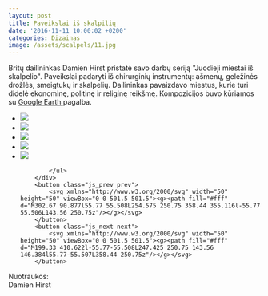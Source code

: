 ```yaml
---
layout: post
title: Paveikslai iš skalpilių
date: '2016-11-11 10:00:02 +0200'
categories: Dizainas
image: /assets/scalpels/11.jpg
---
```


<p class="italic bolder">
Britų dailininkas Damien Hirst pristatė savo darbų seriją "Juodieji miestai iš skalpelio". Paveikslai padaryti iš chirurginių instrumentų: ašmenų, geležinės drožlės, smeigtukų ir skalpelių. Dailininkas pavaizdavo miestus, kurie turi didelė ekonominę, politinę ir religinę reikšmę. Kompozicijos buvo kūriamos su <a href="https://www.google.com/earth/Google" target="_blank">Google Earth </a> pagalba.
</p>

<div class="slider js_slider simple">
        <div class="frame js_frame">
            <ul class="slides js_slides">
                <li class="js_slide"> <img src="{{ site.url }}/assets/scalpels/11.jpg" /></li>
                <li class="js_slide"> <img src="{{ site.url }}/assets/scalpels/21.jpg" /></li>
                <li class="js_slide"> <img src="{{ site.url }}/assets/scalpels/31.jpg" /></li>
                <li class="js_slide"> <img src="{{ site.url }}/assets/scalpels/41.jpg" /></li>
                <li class="js_slide"> <img src="{{ site.url }}/assets/scalpels/51.jpg" /></li>

            </ul>
        </div>
        <button class="js_prev prev">
            <svg xmlns="http://www.w3.org/2000/svg" width="50" height="50" viewBox="0 0 501.5 501.5"><g><path fill="#fff" d="M302.67 90.877l55.77 55.508L254.575 250.75 358.44 355.116l-55.77 55.506L143.56 250.75z"/></g></svg>
        </button>
        <button class="js_next next">
            <svg xmlns="http://www.w3.org/2000/svg" width="50" height="50" viewBox="0 0 501.5 501.5"><g><path fill="#fff" d="M199.33 410.622l-55.77-55.508L247.425 250.75 143.56 146.384l55.77-55.507L358.44 250.75z"/></g></svg>
        </button>
</div>
<div class="smaller lighter">
Nuotraukos: <br />
Damien Hirst
</div>


<script>
        document.addEventListener('DOMContentLoaded', function () {
        var simple = document.querySelector('.simple');
            lory(simple, {
                infinite: 0
            });
        });
</script>
